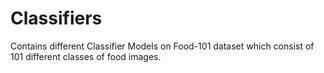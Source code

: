# Classifiers
Contains different Classifier Models on Food-101 dataset which consist of 101 different classes of food images.

